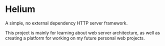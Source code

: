 
# Helium
A simple, no external dependency HTTP server framework.


This project is mainly for learning about web server architecture, as well as creating a platform
for working on my future personal web projects.


